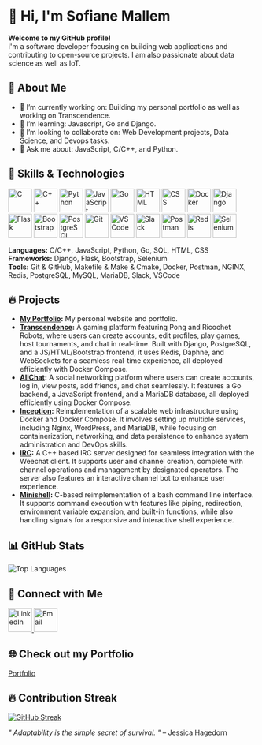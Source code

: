 # 👋 Hi, I'm Sofiane Mallem

**Welcome to my GitHub profile!**  
I'm a software developer focusing on building web applications and contributing to open-source projects. I am also passionate about data science as well as IoT.

## 🌟 About Me
- 🔭 I’m currently working on: Building my personal portfolio as well as working on Transcendence.  
- 🌱 I’m learning: Javascript, Go and Django.
- 👯 I’m looking to collaborate on: Web Development projects, Data Science, and Devops tasks.  
- 💬 Ask me about: JavaScript, C/C++, and Python.

## 🚀 Skills & Technologies
<a href="https://en.wikipedia.org/wiki/C_(programming_language)"><img src="https://img.icons8.com/color/48/000000/c-programming.png" alt="C" width="48" height="48"/></a>
<a href="https://en.wikipedia.org/wiki/C%2B%2B"><img src="https://img.icons8.com/color/48/000000/c-plus-plus-logo.png" alt="C++" width="48" height="48"/></a>
<a href="https://www.python.org/"><img src="https://img.icons8.com/color/48/000000/python.png" alt="Python" width="48" height="48"/></a>
<a href="https://www.javascript.com/"><img src="https://img.icons8.com/color/48/000000/javascript.png" alt="JavaScript" width="48" height="48"/></a>
<a href="https://golang.org/"><img src="https://img.icons8.com/color/48/000000/go.png" alt="Go" width="48" height="48"/></a>
<a href="https://en.wikipedia.org/wiki/HTML"><img src="https://img.icons8.com/color/48/000000/html-5.png" alt="HTML" width="48" height="48"/></a>
<a href="https://en.wikipedia.org/wiki/Cascading_Style_Sheets"><img src="https://img.icons8.com/color/48/000000/css3.png" alt="CSS" width="48" height="48"/></a>
<a href="https://www.docker.com/"><img src="https://img.icons8.com/color/48/000000/docker.png" alt="Docker" width="48" height="48"/></a>
<a href="https://www.djangoproject.com/"><img src="https://img.icons8.com/color/48/000000/django.png" alt="Django" width="48" height="48"/></a>
<a href="https://flask.palletsprojects.com/"><img src="https://img.icons8.com/color/48/000000/flask.png" alt="Flask" width="48" height="48"/></a>
<a href="https://getbootstrap.com/"><img src="https://img.icons8.com/color/48/000000/bootstrap.png" alt="Bootstrap" width="48" height="48"/></a>
<a href="https://en.wikipedia.org/wiki/PostgreSQL"><img src="//upload.wikimedia.org/wikipedia/commons/thumb/2/29/Postgresql_elephant.svg/120px-Postgresql_elephant.svg.png" alt="PostgreSQL" width="48" height="48"/></a>
<a href="https://git-scm.com/"><img src="https://img.icons8.com/color/48/000000/git.png" alt="Git" width="48" height="48"/></a>
<a href="https://code.visualstudio.com/"><img src="https://img.icons8.com/color/48/000000/visual-studio-code-2019.png" alt="VS Code" width="48" height="48"/></a>
<a href="https://slack.com/"><img src="https://img.icons8.com/color/48/000000/slack-new.png" alt="Slack" width="48" height="48"/></a>
<a href="https://www.postman.com/"><img src="https://img.icons8.com/color/48/000000/postman.png" alt="Postman" width="48" height="48"/></a>
<a href="https://redis.io/"><img src="https://img.icons8.com/color/48/000000/redis.png" alt="Redis" width="48" height="48"/></a>
<a href="https://en.wikipedia.org/wiki/Selenium_(software)"><img src="//upload.wikimedia.org/wikipedia/commons/thumb/9/9f/Selenium_logo.svg/180px-Selenium_logo.svg.png" alt="Selenium" width="48" height="48"/></a>

**Languages:** C/C++, JavaScript, Python, Go, SQL, HTML, CSS  
**Frameworks:** Django, Flask, Bootstrap, Selenium  
**Tools:** Git & GitHub, Makefile & Make & Cmake, Docker, Postman, NGINX, Redis, PostgreSQL, MySQL, MariaDB, Slack, VSCode

## 🔥 Projects
- **[My Portfolio](https://github.com/Melsso/portfolio):** My personal website and portfolio.  
- **[Transcendence](https://github.com/Melsso/Transcendence):** A gaming platform featuring Pong and Ricochet Robots, where users can create accounts, edit profiles, play games, host tournaments, and chat in real-time. Built with Django, PostgreSQL, and a JS/HTML/Bootstrap frontend, it uses Redis, Daphne, and WebSockets for a seamless real-time experience, all deployed efficiently with Docker Compose. 
- **[AllChat](https://github.com/Melsso/All-Chat):** A social networking platform where users can create accounts, log in, view posts, add friends, and chat seamlessly.  It features a Go backend, a JavaScript frontend, and a MariaDB database, all deployed efficiently using Docker Compose.
- **[Inception](https://github.com/Melsso/Inception):** Reimplementation of a scalable web infrastructure using Docker and Docker Compose. It involves setting up multiple services, including Nginx, WordPress, and MariaDB, while focusing on containerization, networking, and data persistence to enhance system administration and DevOps skills.
- **[IRC](https://github.com/khnishou/IRC):** A C++ based IRC server designed for seamless integration with the Weechat client. It supports user and channel creation, complete with channel operations and management by designated operators. The server also features an interactive channel bot to enhance user experience.
- **[Minishell](https://github.com/Melsso/Minishell_42):** C-based reimplementation of a bash command line interface. It supports command execution with features like piping, redirection, environment variable expansion, and built-in functions, while also handling signals for a responsive and interactive shell experience.

## 📊 GitHub Stats
![Top Languages](https://github-readme-stats.vercel.app/api/top-langs/?username=Melsso&layout=compact&theme=radical)

## 🤝 Connect with Me
<a href="https://www.linkedin.com/in/sofiane-mallem-b87302170/" target="_blank">
    <img src="https://img.icons8.com/fluency/48/000000/linkedin.png" alt="LinkedIn" width="48" height="48"/>
</a>
<a href="mailto:sofiane.mallem.07@gmail.com" target="_blank">
    <img src="https://img.icons8.com/fluency/48/000000/gmail.png" alt="Email" width="48" height="48"/>
</a>

## 🌐 Check out my Portfolio
<!-- will add this later  -->
[Portfolio](https://yourportfolio.com)  

## 🔥 Contribution Streak
[![GitHub Streak](https://streak-stats.demolab.com?user=Melsso&theme=radical)](https://git.io/streak-stats)

_" Adaptability is the simple secret of survival. "_  – Jessica Hagedorn